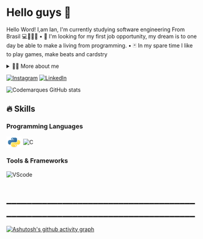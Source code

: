 <!--título-->
# Hello guys 👻
<!-- Presentation -->
<p>Hello Word! I,am Ian, I'm currently studying software engineering From Brasil 💻👨🏽‍💻
• 🔮 I'm looking for my first job opportunity, my dream is to one day be able to make a living from programming.
• 🃏 In my spare time I like to play games, make beats and cardstry
<!-- Dropdown -->
<details>
  <summary>👨‍💻 More about me</summary>

  - 💬 I am 19 years old and currently live in Brazil. I have basic knowledge of English and am currently learning about back-end, I have experience with editing and design.
I have always been very attracted to human behavior and communication.

  - ⚡ I like reading, whether it's a good book or manga, as well as watching movies and playing games! I believe that our personal interests contribute to a more accurate perception of things and to solving problems.
</details>

<!-- Links -->
[![Instagram](https://img.shields.io/badge/Instagram-E4405F?style=for-the-badge&logo=instagram&logoColor=white)](https://www.instagram.com/codemarques/)
[![LinkedIn](https://img.shields.io/badge/LinkedIn-0077B5?style=for-the-badge&logo=linkedin&logoColor=white)](https://www.linkedin.com/in//)

<!-- GithubStats -->
![Codemarques GitHub stats](https://github-readme-stats.vercel.app/api?username=codemarques&show_icons=true&theme=chartreuse-dark)

## 🔥 Skills
<!-- Skills: Programming Languages -->
  <div style="flex-basis: 48%;">
    <h3>Programming Languages</h3>
    <img align="center" alt="Python" height="30" width="40" src="https://raw.githubusercontent.com/devicons/devicon/master/icons/python/python-original.svg">
    <img align="center" alt="C" height="30" width="40" src="https://cdn.jsdelivr.net/gh/devicons/devicon/icons/c/c-original.svg">
  </div>
  
  <!-- Skills: Tools & Frameworks -->
  <div style="flex-basis: 48%;">
    <h3>Tools & Frameworks</h3>
    <img align="center" alt="VScode" height="30" width="40" src="https://cdn.jsdelivr.net/gh/devicons/devicon/icons/vscode/vscode-original.svg">
  </div>

<h1>__________________________________________________________________________</h1>

[![Ashutosh's github activity graph](https://github-readme-activity-graph.vercel.app/graph?username=CodeMarques&bg_color=030303&color=00ff11&line=04ff00&point=2bff00&area=true&hide_border=true)](https://github.com/ashutosh00710/github-readme-activity-graph)
